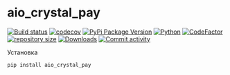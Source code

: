 # aio_crystal_pay

[![Build status](https://ci.appveyor.com/api/projects/status/b6cybcssxtcivwsi?svg=true)](https://ci.appveyor.com/project/alteralt/aio-crystal-pay)
[![codecov](https://codecov.io/gh/alteralt/aio_crystal_pay/branch/master/graph/badge.svg?token=A911RDSKO0)](https://codecov.io/gh/alteralt/aio_crystal_pay)
[![PyPi Package Version](https://img.shields.io/pypi/v/aio_crystal_pay.svg?style=flat-square)](https://pypi.python.org/pypi/aio_crystal_pay)
[![Python](https://img.shields.io/pypi/pyversions/aio_crystal_pay)](https://pypi.python.org/pypi/aio_crystal_pay)
[![CodeFactor](https://www.codefactor.io/repository/github/alteralt/aio_crystal_pay/badge)](https://www.codefactor.io/repository/github/alteralt/aio_crystal_pay)
[![repository size](https://img.shields.io/github/repo-size/alteralt/aio_crystal_pay)](https://github.com/alteralt/aio_crystal_pay)
[![Downloads](https://img.shields.io/pypi/dm/aio_crystal_pay)](https://pypi.python.org/pypi/aio_crystal_pay)
[![Commit activity](https://img.shields.io/github/commit-activity/m/alteralt/aio_crystal_pay)](https://github.com/alteralt/aio_crystal_pay/commits/)

Установка 
```sh
pip install aio_crystal_pay
```
